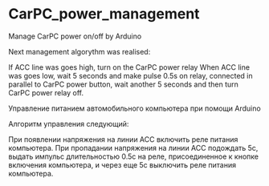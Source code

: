 # CarPC_power_management
Manage CarPC power on/off by Arduino

Next management algorythm was realised:

If ACC line was goes high, turn on the CarPC power relay
When ACC line was goes low, wait 5 seconds and make pulse 0.5s on relay, connected in parallel to CarPC power button, 
wait another 5 seconds and then turn CarPC power relay off.

Управление питанием автомобильного компьютера при помощи Arduino

Алгоритм управления следующий:

При появлении напряжения на линии ACC включить реле питания компьютера. 
При пропадании напряжения на линии ACC подождать 5с, выдать импульс длительностью 0.5с на реле, присоединенное к кнопке включения компьютера,
и через еще 5с выключить реле питания компьютера.
